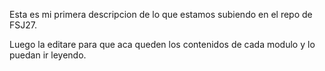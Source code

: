 Esta es mi primera descripcion de lo que estamos subiendo en el repo de FSJ27.

Luego la editare para que aca queden los contenidos de cada modulo y lo puedan ir leyendo.
